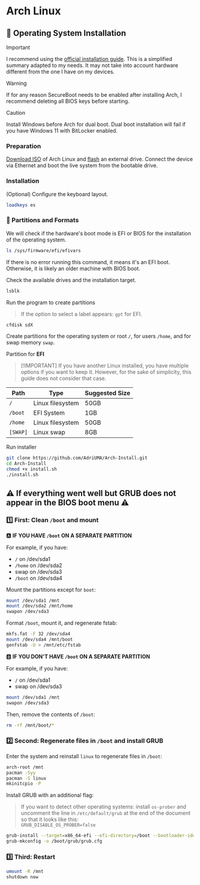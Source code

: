 # Arch Linux

## 🤖 Operating System Installation

> [!IMPORTANT]
> I recommend using the [official installation guide](https://wiki.archlinux.org/title/Installation_guide). This is a simplified summary adapted to my needs. It may not take into account hardware different from the one I have on my devices.

> [!WARNING]
> If for any reason SecureBoot needs to be enabled after installing Arch, I recommend deleting all BIOS keys before starting.

> [!CAUTION]
> Install Windows before Arch for dual boot.
> Dual boot installation will fail if you have Windows 11 with BitLocker enabled.

### Preparation

[Download ISO](https://archlinux.org/download/) of Arch Linux and [flash](https://www.balena.io/etcher) an external drive.
Connect the device via Ethernet and boot the live system from the bootable drive.

### Installation

(Optional) Configure the keyboard layout.

```sh
loadkeys es
```

### 🦿 Partitions and Formats

We will check if the hardware's boot mode is EFI or BIOS for the installation of the operating system.

```sh
ls /sys/firmware/efi/efivars
```

If there is no error running this command, it means it's an EFI boot. Otherwise, it is likely an older machine with BIOS boot.

Check the available drives and the installation target.

```sh
lsblk
```

Run the program to create partitions

> If the option to select a label appears: `gpt` for EFI.

```sh
cfdisk sdX
```

Create partitions for the operating system or root `/`, for users `/home`, and for swap memory `swap`.

Partition for **EFI**

> [!IMPORTANT] If you have another Linux installed, you have multiple options if you want to keep it. However, for the sake of simplicity, this guide does not consider that case.

| Path     | Type             | Suggested Size |
| -------- | ---------------- | -------------- |
| `/`      | Linux filesystem | 50GB           |
| `/boot`  | EFI System       | 1GB            |
| `/home`  | Linux filesystem | 50GB           |
| `[SWAP]` | Linux swap       | 8GB            |

Run installer

```sh
git clone https://github.com/AdriUMA/Arch-Install.git
cd Arch-Install
chmod +x install.sh
./install.sh
```

## ⚠️ If everything went well but GRUB does not appear in the BIOS boot menu ⚠️

### 1️⃣ First: **Clean `/boot` and mount**

🅰️ **IF YOU HAVE `/boot` ON A SEPARATE PARTITION**  

For example, if you have:

- `/` on /dev/sda1  
- `/home` on /dev/sda2  
- swap on /dev/sda3  
- `/boot` on /dev/sda4  

Mount the partitions except for `boot`:

```sh
mount /dev/sda1 /mnt
mount /dev/sda2 /mnt/home
swapon /dev/sda3
```

Format `/boot`, mount it, and regenerate fstab:

```sh
mkfs.fat -F 32 /dev/sda4
mount /dev/sda4 /mnt/boot
genfstab -U > /mnt/etc/fstab
```

🅱️ **IF YOU DON'T HAVE `/boot` ON A SEPARATE PARTITION**  

For example, if you have:

- `/` on /dev/sda1  
- swap on /dev/sda3  

```sh
mount /dev/sda1 /mnt
swapon /dev/sda3
```

Then, remove the contents of `/boot`:

```sh
rm -rf /mnt/boot/*
```

### 2️⃣ Second: Regenerate files in `/boot` and install GRUB  

Enter the system and reinstall `linux` to regenerate files in `/boot`:

```sh
arch-root /mnt
pacman -Syy
pacman -S linux
mkinitcpio -P
```

Install GRUB with an additional flag:

> If you want to detect other operating systems: install `os-prober` and uncomment the line in `/etc/default/grub` at the end of the document so that it looks like this:  
> `GRUB_DISABLE_OS_PROBER=false`

```sh
grub-install --target=x86_64-efi --efi-directory=/boot --bootloader-id=GRUB --removable
grub-mkconfig -o /boot/grub/grub.cfg
```

### 3️⃣ Third: Restart  

```sh
umount -R /mnt
shutdown now
```
